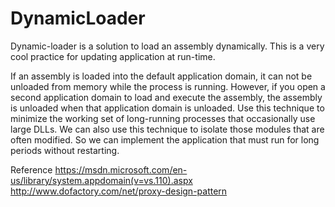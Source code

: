 # DynamicLoader
Dynamic-loader is a solution to load an assembly dynamically. This is a very cool practice for updating application at run-time.

If an assembly is loaded into the default application domain, it can not be unloaded from memory while the process is running. However, if you open a second application domain to load and execute the assembly, the assembly is unloaded when that application domain is unloaded. Use this technique to minimize the working set of long-running processes that occasionally use large DLLs. We can also use this technique to isolate those modules that are often modified. So we can implement the application that must run for long periods without restarting.

Reference
https://msdn.microsoft.com/en-us/library/system.appdomain(v=vs.110).aspx
http://www.dofactory.com/net/proxy-design-pattern
